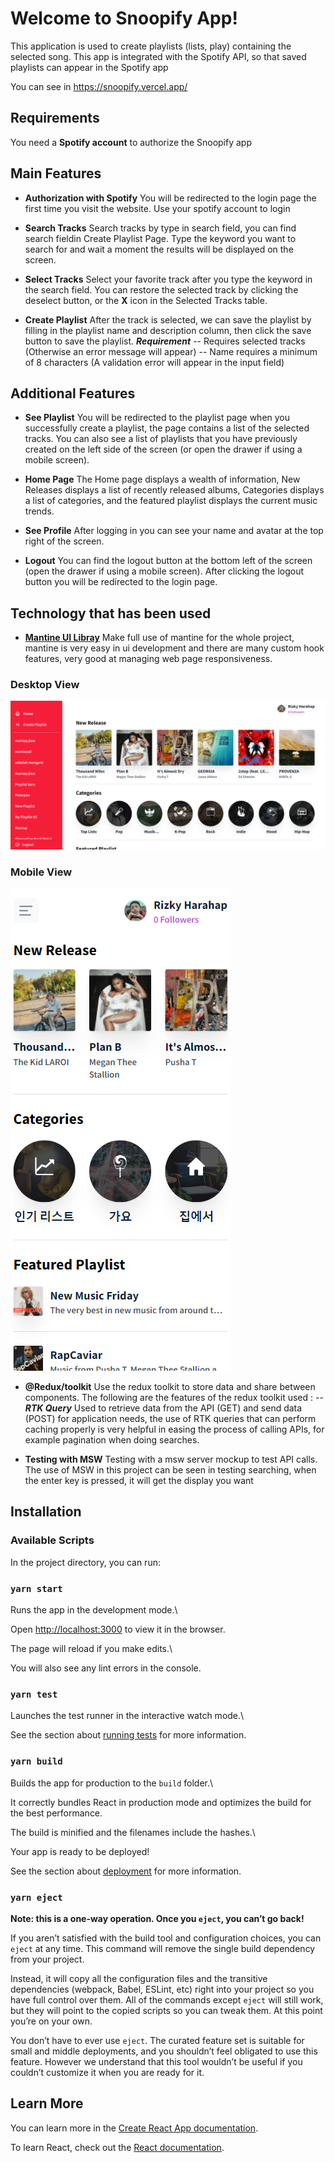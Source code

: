 # Welcome to Snoopify App!

This application is used to create playlists (lists, play) containing the selected song. This app is integrated with the Spotify API, so that saved playlists can appear in the Spotify app

You can see in https://snoopify.vercel.app/

## Requirements

You need a **Spotify account** to authorize the Snoopify app

## Main Features

- **Authorization with Spotify**
  You will be redirected to the login page the first time you visit the website. Use your spotify account to login

- **Search Tracks**
  Search tracks by type in search field, you can find search fieldin Create Playlist Page. Type the keyword you want to search for and wait a moment the results will be displayed on the screen.

- **Select Tracks**
  Select your favorite track after you type the keyword in the search field. You can restore the selected track by clicking the deselect button, or the **X** icon in the Selected Tracks table.

- **Create Playlist**
  After the track is selected, we can save the playlist by filling in the playlist name and description column, then click the save button to save the playlist.
  **_Requirement_**
  -- Requires selected tracks (Otherwise an error message will appear)
  -- Name requires a minimum of 8 characters (A validation error will appear in the input field)

## Additional Features

- **See Playlist**
  You will be redirected to the playlist page when you successfully create a playlist, the page contains a list of the selected tracks. You can also see a list of playlists that you have previously created on the left side of the screen (or open the drawer if using a mobile screen).

- **Home Page**
  The Home page displays a wealth of information, New Releases displays a list of recently released albums, Categories displays a list of categories, and the featured playlist displays the current music trends.

- **See Profile**
  After logging in you can see your name and avatar at the top right of the screen.

- **Logout**
  You can find the logout button at the bottom left of the screen (open the drawer if using a mobile screen). After clicking the logout button you will be redirected to the login page.

## Technology that has been used

- **[Mantine UI Libray](https://mantine.dev/)**
  Make full use of mantine for the whole project, mantine is very easy in ui development and there are many custom hook features, very good at managing web page responsiveness.

### Desktop View

![Dekstop View](https://github.com/rizkyharahap/snoopify/blob/master/Docs/images/desktop-view.png)

### Mobile View

![Mobile View](https://github.com/rizkyharahap/snoopify/blob/master/Docs/images/mobile-view.png)

- **@Redux/toolkit**
  Use the redux toolkit to store data and share between components. The following are the features of the redux toolkit used :
  --**_RTK Query_**
  Used to retrieve data from the API (GET) and send data (POST) for application needs, the use of RTK queries that can perform caching properly is very helpful in easing the process of calling APIs, for example pagination when doing searches.

- **Testing with MSW**
  Testing with a msw server mockup to test API calls. The use of MSW in this project can be seen in testing searching, when the enter key is pressed, it will get the display you want

## Installation

### Available Scripts

In the project directory, you can run:

### `yarn start`

Runs the app in the development mode.\

Open [http://localhost:3000](http://localhost:3000) to view it in the browser.

The page will reload if you make edits.\

You will also see any lint errors in the console.

### `yarn test`

Launches the test runner in the interactive watch mode.\

See the section about [running tests](https://facebook.github.io/create-react-app/docs/running-tests) for more information.

### `yarn build`

Builds the app for production to the `build` folder.\

It correctly bundles React in production mode and optimizes the build for the best performance.

The build is minified and the filenames include the hashes.\

Your app is ready to be deployed!

See the section about [deployment](https://facebook.github.io/create-react-app/docs/deployment) for more information.

### `yarn eject`

**Note: this is a one-way operation. Once you `eject`, you can’t go back!**

If you aren’t satisfied with the build tool and configuration choices, you can `eject` at any time. This command will remove the single build dependency from your project.

Instead, it will copy all the configuration files and the transitive dependencies (webpack, Babel, ESLint, etc) right into your project so you have full control over them. All of the commands except `eject` will still work, but they will point to the copied scripts so you can tweak them. At this point you’re on your own.

You don’t have to ever use `eject`. The curated feature set is suitable for small and middle deployments, and you shouldn’t feel obligated to use this feature. However we understand that this tool wouldn’t be useful if you couldn’t customize it when you are ready for it.

## Learn More

You can learn more in the [Create React App documentation](https://facebook.github.io/create-react-app/docs/getting-started).

To learn React, check out the [React documentation](https://reactjs.org/).
